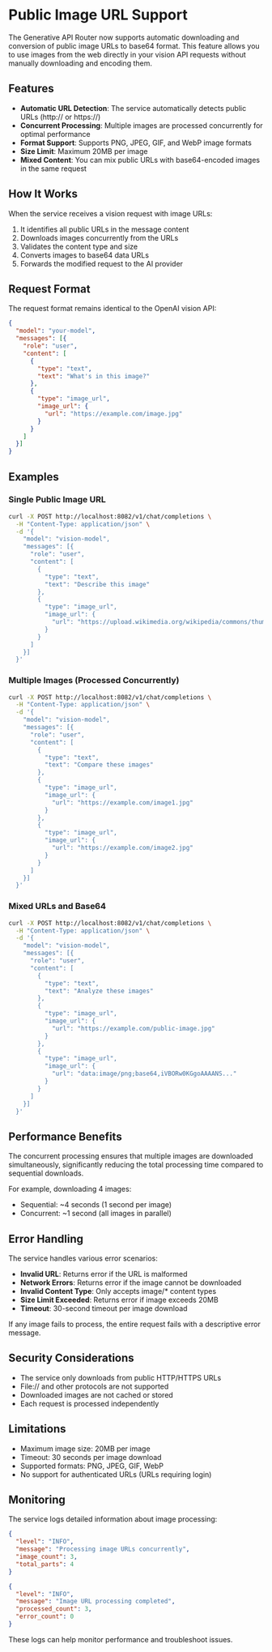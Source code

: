 # Public Image URL Support

The Generative API Router now supports automatic downloading and conversion of public image URLs to base64 format. This feature allows you to use images from the web directly in your vision API requests without manually downloading and encoding them.

## Features

- **Automatic URL Detection**: The service automatically detects public URLs (http:// or https://)
- **Concurrent Processing**: Multiple images are processed concurrently for optimal performance
- **Format Support**: Supports PNG, JPEG, GIF, and WebP image formats
- **Size Limit**: Maximum 20MB per image
- **Mixed Content**: You can mix public URLs with base64-encoded images in the same request

## How It Works

When the service receives a vision request with image URLs:

1. It identifies all public URLs in the message content
2. Downloads images concurrently from the URLs
3. Validates the content type and size
4. Converts images to base64 data URLs
5. Forwards the modified request to the AI provider

## Request Format

The request format remains identical to the OpenAI vision API:

```json
{
  "model": "your-model",
  "messages": [{
    "role": "user",
    "content": [
      {
        "type": "text",
        "text": "What's in this image?"
      },
      {
        "type": "image_url",
        "image_url": {
          "url": "https://example.com/image.jpg"
        }
      }
    ]
  }]
}
```

## Examples

### Single Public Image URL

```bash
curl -X POST http://localhost:8082/v1/chat/completions \
  -H "Content-Type: application/json" \
  -d '{
    "model": "vision-model",
    "messages": [{
      "role": "user",
      "content": [
        {
          "type": "text",
          "text": "Describe this image"
        },
        {
          "type": "image_url",
          "image_url": {
            "url": "https://upload.wikimedia.org/wikipedia/commons/thumb/3/3a/Cat03.jpg/320px-Cat03.jpg"
          }
        }
      ]
    }]
  }'
```

### Multiple Images (Processed Concurrently)

```bash
curl -X POST http://localhost:8082/v1/chat/completions \
  -H "Content-Type: application/json" \
  -d '{
    "model": "vision-model",
    "messages": [{
      "role": "user",
      "content": [
        {
          "type": "text",
          "text": "Compare these images"
        },
        {
          "type": "image_url",
          "image_url": {
            "url": "https://example.com/image1.jpg"
          }
        },
        {
          "type": "image_url",
          "image_url": {
            "url": "https://example.com/image2.jpg"
          }
        }
      ]
    }]
  }'
```

### Mixed URLs and Base64

```bash
curl -X POST http://localhost:8082/v1/chat/completions \
  -H "Content-Type: application/json" \
  -d '{
    "model": "vision-model",
    "messages": [{
      "role": "user",
      "content": [
        {
          "type": "text",
          "text": "Analyze these images"
        },
        {
          "type": "image_url",
          "image_url": {
            "url": "https://example.com/public-image.jpg"
          }
        },
        {
          "type": "image_url",
          "image_url": {
            "url": "data:image/png;base64,iVBORw0KGgoAAAANS..."
          }
        }
      ]
    }]
  }'
```

## Performance Benefits

The concurrent processing ensures that multiple images are downloaded simultaneously, significantly reducing the total processing time compared to sequential downloads.

For example, downloading 4 images:
- Sequential: ~4 seconds (1 second per image)
- Concurrent: ~1 second (all images in parallel)

## Error Handling

The service handles various error scenarios:

- **Invalid URL**: Returns error if the URL is malformed
- **Network Errors**: Returns error if the image cannot be downloaded
- **Invalid Content Type**: Only accepts image/* content types
- **Size Limit Exceeded**: Returns error if image exceeds 20MB
- **Timeout**: 30-second timeout per image download

If any image fails to process, the entire request fails with a descriptive error message.

## Security Considerations

- The service only downloads from public HTTP/HTTPS URLs
- File:// and other protocols are not supported
- Downloaded images are not cached or stored
- Each request is processed independently

## Limitations

- Maximum image size: 20MB per image
- Timeout: 30 seconds per image download
- Supported formats: PNG, JPEG, GIF, WebP
- No support for authenticated URLs (URLs requiring login)

## Monitoring

The service logs detailed information about image processing:

```json
{
  "level": "INFO",
  "message": "Processing image URLs concurrently",
  "image_count": 3,
  "total_parts": 4
}

{
  "level": "INFO", 
  "message": "Image URL processing completed",
  "processed_count": 3,
  "error_count": 0
}
```

These logs can help monitor performance and troubleshoot issues. 